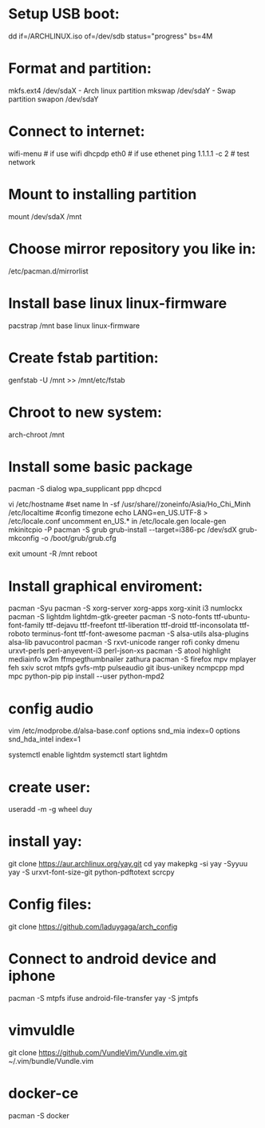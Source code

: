 # Setup USB boot:
dd if=/ARCHLINUX.iso  of=/dev/sdb status="progress" bs=4M

# Format and partition:
mkfs.ext4 /dev/sdaX    - Arch linux partition
mkswap /dev/sdaY       - Swap partition
swapon  /dev/sdaY

# Connect to internet:
wifi-menu         # if use wifi
dhcpdp eth0      # if use ethenet
ping 1.1.1.1 -c 2  # test network

# Mount to installing partition
mount /dev/sdaX /mnt

# Choose mirror repository you like in:
/etc/pacman.d/mirrorlist

# Install base linux linux-firmware 
pacstrap /mnt base linux linux-firmware 

# Create fstab partition:
genfstab -U /mnt >> /mnt/etc/fstab

# Chroot to new system:
arch-chroot /mnt
# Install some basic package
pacman -S dialog wpa_supplicant ppp dhcpcd

vi /etc/hostname  #set name
ln -sf /usr/share//zoneinfo/Asia/Ho_Chi_Minh /etc/localtime  #config timezone
echo LANG=en_US.UTF-8 > /etc/locale.conf
uncomment en_US.* in /etc/locale.gen
locale-gen
mkinitcpio -P
pacman -S grub
grub-install --target=i386-pc /dev/sdX
grub-mkconfig -o /boot/grub/grub.cfg

exit
umount -R /mnt
reboot


# Install graphical enviroment:
pacman -Syu
pacman -S xorg-server xorg-apps xorg-xinit i3 numlockx
pacman -S lightdm lightdm-gtk-greeter
pacman -S noto-fonts ttf-ubuntu-font-family ttf-dejavu ttf-freefont ttf-liberation ttf-droid ttf-inconsolata ttf-roboto terminus-font ttf-font-awesome
pacman -S alsa-utils alsa-plugins alsa-lib pavucontrol
pacman -S rxvt-unicode ranger rofi conky dmenu urxvt-perls perl-anyevent-i3 perl-json-xs
pacman -S atool highlight mediainfo w3m ffmpegthumbnailer zathura 
pacman -S firefox mpv mplayer feh sxiv scrot mtpfs gvfs-mtp pulseaudio git ibus-unikey ncmpcpp mpd mpc python-pip
pip install --user python-mpd2 

# config audio
vim /etc/modprobe.d/alsa-base.conf
options snd_mia index=0
options snd_hda_intel index=1

systemctl enable lightdm
systemctl start lightdm

# create user:
useradd -m -g wheel duy

# install yay:
git clone https://aur.archlinux.org/yay.git
cd yay
makepkg -si
yay -Syyuu
yay -S urxvt-font-size-git python-pdftotext scrcpy

# Config files:

git clone https://github.com/laduygaga/arch_config

# Connect to android device and iphone
pacman -S mtpfs ifuse android-file-transfer
yay -S jmtpfs

# vimvuldle
git clone https://github.com/VundleVim/Vundle.vim.git ~/.vim/bundle/Vundle.vim

# docker-ce
pacman -S docker
